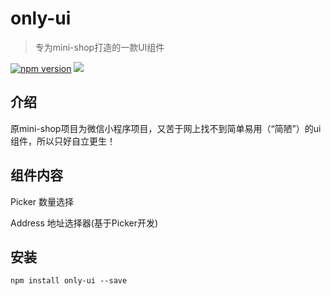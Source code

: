 # only-ui

> 专为mini-shop打造的一款UI组件

[![npm version](https://badge.fury.io/js/only-ui.svg)](https://badge.fury.io/js/only-ui)
![](https://img.shields.io/github/license/Tzcodejs/mini-shop.svg)


## 介绍
原mini-shop项目为微信小程序项目，又苦于网上找不到简单易用（“简陋”）的ui组件，所以只好自立更生！

## 组件内容
Picker 数量选择

Address 地址选择器(基于Picker开发)

## 安装
```
npm install only-ui --save
```

